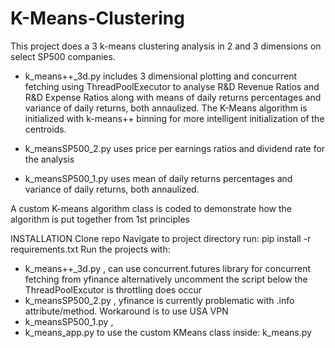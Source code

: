 # K-Means-Clustering
This project does a 3 k-means clustering analysis in 2 and 3 dimensions on select SP500 companies. 

- k_means++_3d.py includes 3 dimensional plotting and concurrent fetching using ThreadPoolExecutor to analyse R&D Revenue Ratios
and R&D Expense Ratios along with means of daily returns percentages and variance of daily returns, both annaulized.
The K-Means algorithm is initialized with k-means++ binning for more intelligent initialization of the centroids.

- k_meansSP500_2.py uses price per earnings ratios and dividend rate for the analysis

- k_meansSP500_1.py uses mean of daily returns percentages and variance of daily returns, both annaulized.

A custom K-means algorithm class is coded to demonstrate how the algorithm is put together from 1st principles


INSTALLATION Clone repo Navigate to project directory run: pip install -r requirements.txt 
Run the projects with: 
- k_means++_3d.py , can use concurrent.futures library for concurrent fetching from yfinance alternatively uncomment the script below
the ThreadPoolExcutor is throttling does occur
- k_meansSP500_2.py , yfinance is currently problematic with .info attribute/method. Workaround is to use USA VPN
- k_meansSP500_1.py , 
- k_means_app.py to use the custom KMeans class inside: k_means.py

  
